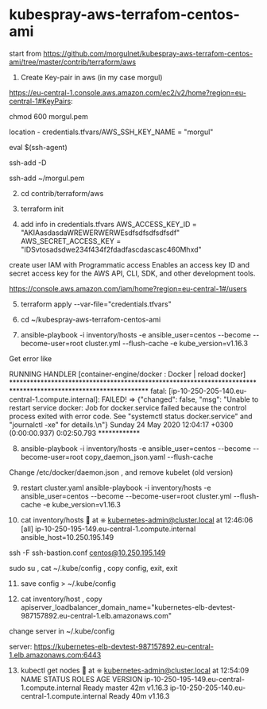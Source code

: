 # kubespray-aws-terrafom-centos-ami

start from https://github.com/morgulnet/kubespray-aws-terrafom-centos-ami/tree/master/contrib/terraform/aws

1. Create Key-pair in aws  (in my case morgul)

https://eu-central-1.console.aws.amazon.com/ec2/v2/home?region=eu-central-1#KeyPairs:

chmod 600 morgul.pem

location - credentials.tfvars/AWS_SSH_KEY_NAME = "morgul"

eval $(ssh-agent)

ssh-add -D

ssh-add ~/morgul.pem

2. cd contrib/terraform/aws

3. terraform init

4. add info in credentials.tfvars 
AWS_ACCESS_KEY_ID = "AKIAasdasdaWREWERWERWEsdfsdfsdfsdfsdf"
AWS_SECRET_ACCESS_KEY = "IDSvtosadsdwe234f434f2fdadfascdascasc460Mhxd"

create user IAM with Programmatic access
Enables an access key ID and secret access key for the AWS API, CLI, SDK, and other development tools.

https://console.aws.amazon.com/iam/home?region=eu-central-1#/users

5. terraform apply --var-file="credentials.tfvars"

6. cd ~/kubespray-aws-terrafom-centos-ami

7. ansible-playbook -i inventory/hosts -e ansible_user=centos --become --become-user=root cluster.yml  --flush-cache -e kube_version=v1.16.3

Get error like

RUNNING HANDLER [container-engine/docker : Docker | reload docker] ***************************************************************************************************************
fatal: [ip-10-250-205-140.eu-central-1.compute.internal]: FAILED! => {"changed": false, "msg": "Unable to restart service docker: Job for docker.service failed because the control process exited with error code. See \"systemctl status docker.service\" and \"journalctl -xe\" for details.\n"}
Sunday 24 May 2020  12:04:17 +0300 (0:00:00.937)       0:02:50.793 ************

8. ansible-playbook -i inventory/hosts -e ansible_user=centos --become --become-user=root copy_daemon_json.yaml --flush-cache

Change /etc/docker/daemon.json , and remove kubelet (old version)

9. restart cluster.yaml
 ansible-playbook -i inventory/hosts -e ansible_user=centos --become --become-user=root cluster.yml  --flush-cache -e kube_version=v1.16.3

10. cat inventory/hosts                                                          at ⎈ kubernetes-admin@cluster.local at 12:46:06
[all]
ip-10-250-195-149.eu-central-1.compute.internal ansible_host=10.250.195.149

ssh -F ssh-bastion.conf centos@10.250.195.149

sudo su , cat ~/.kube/config  , copy config,  exit, exit

11.  save config >  ~/.kube/config

12. cat inventory/host ,  copy apiserver_loadbalancer_domain_name="kubernetes-elb-devtest-987157892.eu-central-1.elb.amazonaws.com"

change server in ~/.kube/config 

server: https://kubernetes-elb-devtest-987157892.eu-central-1.elb.amazonaws.com:6443

13. kubectl get nodes                                                            at ⎈ kubernetes-admin@cluster.local at 12:54:09
NAME                                              STATUS   ROLES    AGE   VERSION
ip-10-250-195-149.eu-central-1.compute.internal   Ready    master   42m   v1.16.3
ip-10-250-205-140.eu-central-1.compute.internal   Ready    <none>   40m   v1.16.3

